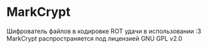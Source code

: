 # MarkCrypt
Шифрователь файлов в кодировке ROT удачи в использовании :3
MarkCrypt распространяется под лицензией GNU GPL v2.0

